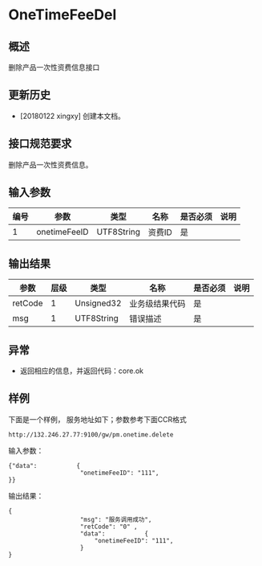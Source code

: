 # OneTimeFeeDel

## 概述

删除产品一次性资费信息接口


## 更新历史

 - [20180122 xingxy] 创建本文档。
## 接口规范要求
删除产品一次性资费信息。

## 输入参数

| 编号 | 参数 | 类型 | 名称 | 是否必须 |说明 |
| ---- | ---- | ---- | ---- | ---- | ---- |
| 1 | onetimeFeeID | UTF8String| 资费ID | 是 | |


## 输出结果
| 参数 | 层级 | 类型 | 名称 | 是否必须 |说明 |
| ---- | ---- | ---- | ---- | ---- | ---- |
| retCode | 1 | Unsigned32 | 业务级结果代码 | 是 | |
| msg | 1 | UTF8String | 错误描述 | 是 | |
## 异常
 * 返回相应的信息，并返回代码：core.ok
 
## 样例

下面是一个样例，
服务地址如下；参数参考下面CCR格式
```
http://132.246.27.77:9100/gw/pm.onetime.delete
```

输入参数：
```
{"data":           {
                    "onetimeFeeID": "111",
}}
```

输出结果：
```
{
                    "msg": "服务调用成功",
                    "retCode": "0" ,
          			"data":           {
                    	"onetimeFeeID": "111",
          			}
}
```



